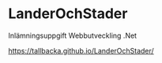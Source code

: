 # LanderOchStader
Inlämningsuppgift Webbutveckling .Net

https://tallbacka.github.io/LanderOchStader/

